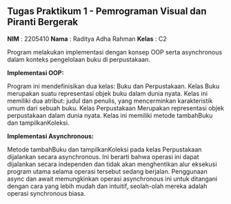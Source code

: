## Tugas Praktikum 1 - Pemrograman Visual dan Piranti Bergerak

**NIM**    : 2205410
**Nama**   : Raditya Adha Rahman
**Kelas**  : C2

Program melakukan implementasi dengan konsep OOP serta asynchronous dalam konteks pengelolaan buku di perpustakaan.

**Implementasi OOP:**

Program ini mendefinisikan dua kelas: Buku dan Perpustakaan.
Kelas Buku merupakan suatu representasi objek buku dalam dunia nyata. Kelas ini memiliki dua atribut: judul dan penulis, yang mencerminkan karakteristik umum dari sebuah buku.
Kelas Perpustakaan Merupakan representasi objek perpustakaan dalam dunia nyata. Kelas ini memiliki metode tambahBuku dan tampilkanKoleksi.

**Implementasi Asynchronous:**

Metode tambahBuku dan tampilkanKoleksi pada kelas Perpustakaan dijalankan secara asynchronous. Ini berarti bahwa operasi ini dapat dijalankan secara independen dan tidak akan menghentikan alur eksekusi program utama selama operasi tersebut sedang berjalan.
Penggunaan async dan await memungkinkan operasi asynchronous ini untuk ditangani dengan cara yang lebih mudah dan intuitif, seolah-olah mereka adalah operasi synchronous biasa.
